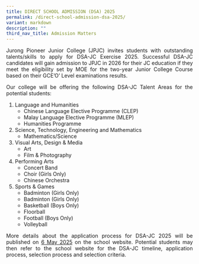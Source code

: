```yaml
---
title: DIRECT SCHOOL ADMISSION (DSA) 2025
permalink: /direct-school-admission-dsa-2025/
variant: markdown
description: ""
third_nav_title: Admission Matters
---
```

<div align="justify">	
	
<p>Jurong Pioneer Junior College (JPJC) invites students with outstanding talents/skills to apply for DSA-JC Exercise 2025. Successful DSA-JC candidates will gain admission to JPJC in 2026 for their JC education if they meet the eligibility set by MOE for the two-year Junior College Course based on their GCE’O’ Level examinations results. </p>

<p>Our college will be offering the following DSA-JC Talent Areas for the potential students:
	
</p><ol><li>	Language and Humanities 
<ul><li>Chinese Language Elective Programme (CLEP)</li>
<li>Malay Language Elective Programme (MLEP)</li>
<li>Humanities Programme</li> </ul>

</li><li>Science, Technology, Engineering and Mathematics
<ul><li>Mathematics/Science</li></ul>
	
</li><li>Visual Arts, Design &amp; Media
<ul><li>Art</li>
	<li>Film &amp; Photography</li></ul>

</li><li>Performing Arts
<ul><li>Concert Band</li>
<li>Choir (Girls Only)</li>
<li>Chinese Orchestra</li></ul>

</li><li>Sports &amp; Games
<ul><li>Badminton (Girls Only)</li>
<li>Badminton (Girls Only)</li>
<li>Basketball (Boys Only)</li>
<li>Floorball</li>
<li>Football (Boys Only)</li>
<li>Volleyball</li></ul></li></ol>

<p>More details about the application process for DSA-JC 2025 will be published on <u>6 May 2025</u> on the school website. Potential students may then refer to the school website for the DSA-JC timeline, application process, selection process and selection criteria.</p></div>